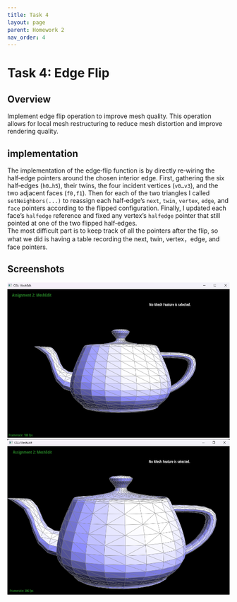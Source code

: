 ```yaml
---
title: Task 4
layout: page
parent: Homework 2
nav_order: 4
---
```


# Task 4: Edge Flip

## Overview

Implement edge flip operation to improve mesh quality. This operation allows for local mesh restructuring to reduce mesh distortion and improve rendering quality.

## implementation
The implementation of the edge‑flip function is by directly re‑wiring the half‑edge pointers around the chosen interior edge. First, gathering the six half‑edges (`h0…h5`), their twins, the four incident vertices (`v0…v3`), and the two adjacent faces (`f0,f1`). Then for each of the two triangles I called `setNeighbors(...)` to reassign each half‑edge’s `next`, `twin`, `vertex`, `edge`, and `face` pointers according to the flipped configuration. Finally, I updated each face’s `halfedge` reference and fixed any vertex’s `halfedge` pointer that still pointed at one of the two flipped half‑edges.  
The most difficult part is to keep track of all the pointers after the flip, so what we did is having a table recording the next, twin, vertex，edge, and face pointers.
## Screenshots

![teapot before](before.png)
![teapot before](after.png)